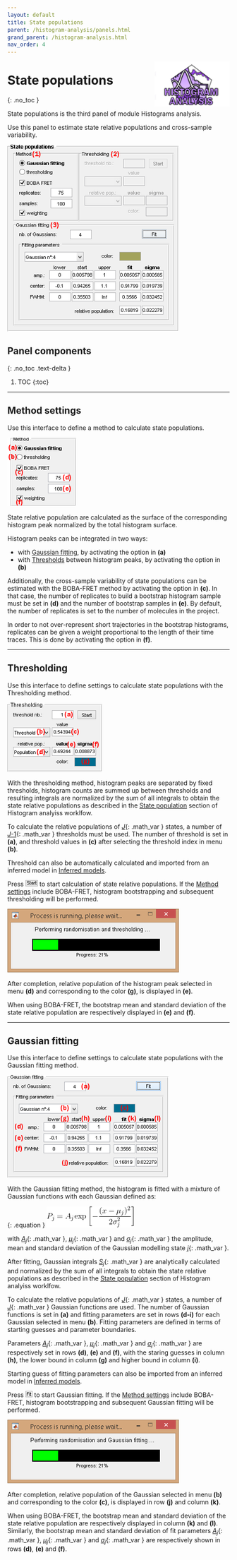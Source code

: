 ```yaml
---
layout: default
title: State populations
parent: /histogram-analysis/panels.html
grand_parent: /histogram-analysis.html
nav_order: 4
---
```


<img src="../../assets/images/logos/logo-histogram-analysis_400px.png" width="170" style="float:right; margin-left: 15px;"/>

# State populations
{: .no_toc }

State populations is the third panel of module Histograms analysis.

Use this panel to estimate state relative populations and cross-sample variability.

<a class="plain" href="../../assets/images/gui/HA-panel-state-populations.png"><img src="../../assets/images/gui/HA-panel-state-populations.png" style="max-width: 388px;"/></a>

## Panel components
{: .no_toc .text-delta }

1. TOC
{:toc}


---

## Method settings

Use this interface to define a method to calculate state populations.

<img src="../../assets/images/gui/HA-panel-state-populations-method.png" style="max-width: 156px;"/>

State relative population are calculated as the surface of the corresponding histogram peak normalized by the total histogram surface.

Histogram peaks can be integrated in two ways:
* with [Gaussian fitting](#gaussian-fitting), by activating the option in **(a)**
* with [Thresholds](#thresholding) between histogram peaks, by activating the option in **(b)**

Additionally, the cross-sample variability of state populations can be estimated with the BOBA-FRET method by activating the option in **(c)**.
In that case, the number of replicates to build a bootstrap histogram sample must be set in **(d)** and the number of bootstrap samples in **(e)**.
By default, the number of replicates is set to the number of molecules in the project.

In order to not over-represent short trajectories in the bootstrap histograms, replicates can be given a weight proportional to the length of their time traces.
This is done by activating the option in **(f)**.


---

## Thresholding

Use this interface to define settings to calculate state populations with the Thresholding method.

<img src="../../assets/images/gui/HA-panel-state-populations-thresholding.png" style="max-width: 215px;"/>

With the thresholding method, histogram peaks are separated by fixed thresholds, histogram counts are summed up between thresholds and resulting integrals are normalized by the sum of all integrals to obtain the state relative populations as described in the
[State population](../workflow.html#estimate-state-populations-and-associated-cross-sample-variability) section of Histogram analyiss worklfow.

To calculate the relative populations of 
[*J*](){: .math_var } states, a number of 
[*J*-1](){: .math_var } thresholds must be used.
The number of threshold is set in **(a)**, and threshold values in **(c)** after selecting the threshold index in menu **(b)**.

Threshold can also be automatically calculated and imported from an inferred model in 
[Inferred models](panel-state-configuration.html#inferred-models).

Press
![Start](../../assets/images/gui/HA-but-start.png "Start") to start calculation of state relative populations.
If the 
[Method settings](#method-settings) include BOBA-FRET, histogram bootstrapping and subsequent thresholding will be performed.

<img src="../../assets/images/gui/HA-panel-state-populations-threshold-loadingbar.png" style="max-width:389px;">

After completion, relative population of the histogram peak selected in menu **(d)** and corresponding to the color **(g)**, is displayed in **(e)**.

When using BOBA-FRET, the bootstrap mean and standard deviation of the state relative population are respectively displayed in **(e)** and **(f)**.


---

## Gaussian fitting

Use this interface to define settings to calculate state populations with the Gaussian fitting method.

<img src="../../assets/images/gui/HA-panel-state-populations-gaussian-fitting.png" style="max-width: 365px;"/>

With the Gaussian fitting method, the histogram is fitted with a mixture of Gaussian functions with each Gaussian defined as:

{: .equation }
<img src="../../assets/images/equations/HA-eq-gaussian.gif" alt="P_{j} = A_{j}\textup{exp}\left [-\frac{(x-\mu_{j})^{2}}{2\sigma_{j}^{2}} \right ]">

with 
[*A*<sub>*j*</sub>](){: .math_var },
[*&#956;*<sub>*j*</sub>](){: .math_var } and 
[*&#963;*<sub>*j*</sub>](){: .math_var } the amplitude, mean and standard deviation of the Gaussian modelling state 
[*j*](){: .math_var }.

After fitting, Gaussian integrals 
[*S*<sub>*j*</sub>](){: .math_var } are analytically calculated and normalized by the sum of all integrals to obtain the state relative populations as described in the
[State population](../workflow.html#estimate-state-populations-and-associated-cross-sample-variability) section of Histogram analyiss worklfow.

To calculate the relative populations of 
[*J*](){: .math_var } states, a number of 
[*J*](){: .math_var } Gaussian functions are used.
The number of Gaussian functions is set in **(a)** and fitting parameters are set in rows **(d-i)** for each Gaussian selected in menu **(b)**.
Fitting parameters are defined in terms of starting guesses and parameter boundaries.

Parameters 
[*A*<sub>*j*</sub>](){: .math_var },
[*&#956;*<sub>*j*</sub>](){: .math_var } and 
[*&#963;*<sub>*j*</sub>](){: .math_var } are respectively set in rows **(d)**, **(e)** and **(f)**, with the staring guesses in column **(h)**, the lower bound in column **(g)** and higher bound in column **(i)**.

Starting guess of fitting parameters can also be imported from an inferred model in
[Inferred models](panel-state-configuration.html#inferred-models).

Press
![Fit](../../assets/images/gui/HA-but-fit.png "Fit") to start Gaussian fitting.
If the 
[Method settings](#method-settings) include BOBA-FRET, histogram bootstrapping and subsequent Gaussian fitting will be performed.

<img src="../../assets/images/gui/HA-panel-state-populations-gaussian-fitting-loadingbar.png" style="max-width:389px;">

After completion, relative population of the Gaussian selected in menu **(b)** and corresponding to the color **(c)**, is displayed in row **(j)** and column **(k)**.

When using BOBA-FRET, the bootstrap mean and standard deviation of the state relative population are respectively displayed in column **(k)** and **(l)**.
Similarly, the bootstrap mean and standard deviation of fit parameters 
[*A*<sub>*j*</sub>](){: .math_var },
[*&#956;*<sub>*j*</sub>](){: .math_var } and 
[*&#963;*<sub>*j*</sub>](){: .math_var } are respectively shown in rows **(d)**, **(e)** and **(f)**.


